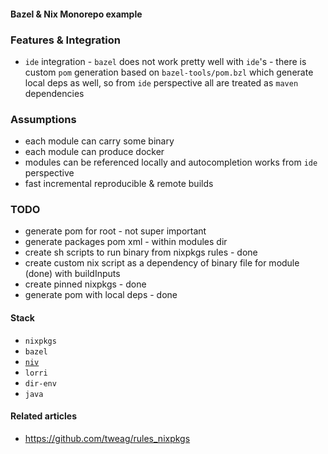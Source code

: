 #### Bazel & Nix Monorepo example

### Features & Integration
* `ide` integration - `bazel` does not work pretty well with `ide`'s - there is custom `pom` generation based on `bazel-tools/pom.bzl` which generate local deps as well, so from `ide` perspective all are treated as `maven` dependencies

### Assumptions
* each module can carry some binary
* each module can produce docker
* modules can be referenced locally and autocompletion works from `ide` perspective
* fast incremental reproducible & remote builds

### TODO
* generate pom for root - not super important
* generate packages pom xml - within modules dir
* create sh scripts to run binary from nixpkgs rules - done
* create custom nix script as a dependency of binary file for module (done) with buildInputs
* create pinned nixpkgs - done
* generate pom with local deps - done

#### Stack
* `nixpkgs`
* `bazel`
* [`niv`](https://github.com/nmattia/niv)
* `lorri`
* `dir-env`
* `java`

#### Related articles
* https://github.com/tweag/rules_nixpkgs